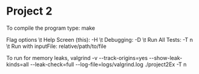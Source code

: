 # Project 2

To compile the program type: make

Flag options
\t Help Screen (this): -H
\t Debugging: -D
\t Run All Tests: -T n
\t Run with inputFile: relative/path/to/file

To run for memory leaks,
valgrind -v --track-origins=yes --show-leak-kinds=all --leak-check=full --log-file=logs/valgrind.log ./project2Ex -T n
